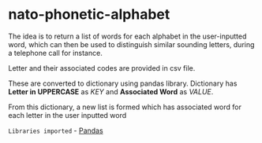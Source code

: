 # nato-phonetic-alphabet

The idea is to return a list of words for each alphabet in the user-inputted word, which can then be used to distinguish similar sounding letters, during a telephone call for instance.

Letter and their associated codes are provided in csv file. 

These are converted to dictionary using pandas library. Dictionary has **Letter in UPPERCASE** as *KEY* and **Associated Word** as *VALUE*.

From this dictionary, a new list is formed which has associated word for each letter in the user inputted word

`Libraries imported` - [Pandas](https://pandas.pydata.org/docs/user_guide/index.html)
